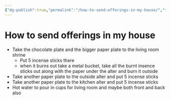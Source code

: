 ```yaml
---
{"dg-publish":true,"permalink":"/how-to-send-offerings-in-my-house/","title":"How to send offerings in my house","tags":["Religion"]}
---
```


# How to send offerings in my house
-   Take the chocolate plate and the bigger paper plate to the living room shrine
    -   Put 5 incense sticks there
    -   when it burns out take a metal bucket, take all the burnt insence sticks out along with the paper under the alter and burn it outside
-   Take another paper plate to the outside alter and put 5 incense sticks
-   Take another paper plate to the kitchen alter and put 5 incense sticks
-   Hot water to pour in cups for living room and maybe both front and back also